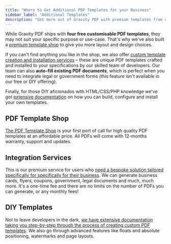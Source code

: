 ```yaml
---
title: "Where to Get Additional PDF Templates for your Business"
sidebar_label: "Additional Templates"
description: "Get more out of Gravity PDF with premium templates from our theme shop, get a bespoke solution from our team or build it yourself with HTML and CSS!"
---
```


While Gravity PDF ships with **four free customisable PDF templates**, they may not suit your specific purpose or use-case. That's why we've also built a [premium template shop](https://gravitypdf.com/template-shop/) to give you more layout and design choices. 

If you can't find anything you like in the shop, we also offer [custom template creation and installation services](https://gravitypdf.com/integration-services/) – these are unique PDF templates crafted and installed to your specifications by our skilled team of developers. Our team can also **auto-fill existing PDF documents**, which is perfect when you need to integrate legal or government forms (this feature isn't available in our free or DIY offering). 

Finally, for those DIY aficionados with HTML/CSS/PHP knowledge we've got [extensive documentation](developer-start-customising.md) on how you can build, configure and install your own templates. 

## PDF Template Shop 

[The PDF Template Shop](https://gravitypdf.com/shop/) is your first port of call for high quality PDF templates at an affordable price. All PDFs will come with 12-months warranty, support and updates.

## Integration Services 

This is our premium service for users who [need a bespoke solution tailored specifically for specifically for their business](https://gravitypdf.com/integration-services/). We can generate business cards, flyers, coupons, government, legal documents and much, much more. It's a one-time fee and there are no limits on the number of PDFs you can generate, or any monthly fees!

## DIY Templates 

Not to leave developers in the dark, [we have extensive documentation taking you step-by-step through the process of creating custom PDF templates](developer-start-customising.md). We also go through advanced features like floats and absolute positioning, watermarks and page layouts.
